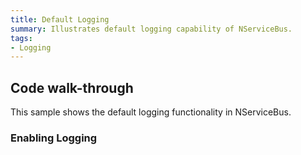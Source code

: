 ```yaml
---
title: Default Logging
summary: Illustrates default logging capability of NServiceBus.
tags:
- Logging
---
```


## Code walk-through

This sample shows the default logging functionality in NServiceBus.

### Enabling Logging

<!-- import ConfigureLogging -->
